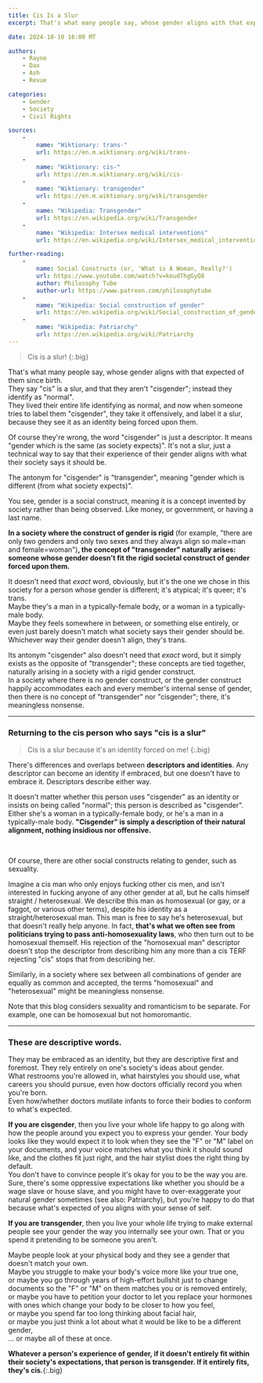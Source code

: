 ```yaml
---
title: Cis Is a Slur
excerpt: That's what many people say, whose gender aligns with that expected of them since birth. They say "cis" is a slur, and that they aren't "cisgender"; instead they identify as "normal". Who's to say they're wrong?

date: 2024-10-10 16:00 MT

authors:
    - Rayne
    - Dax
    - Ash
    - Revue

categories:
    - Gender
    - Society
    - Civil Rights

sources:
    - 
        name: "Wiktionary: trans-"
        url: https://en.m.wiktionary.org/wiki/trans-
    - 
        name: "Wiktionary: cis-"
        url: https://en.m.wiktionary.org/wiki/cis-
    - 
        name: "Wiktionary: transgender"
        url: https://en.m.wiktionary.org/wiki/transgender
    - 
        name: "Wikipedia: Transgender"
        url: https://en.wikipedia.org/wiki/Transgender
    -
        name: "Wikipedia: Intersex medical interventions"
        url: https://en.wikipedia.org/wiki/Intersex_medical_interventions

further-reading:
    -
        name: Social Constructs (or, 'What is A Woman, Really?')
        url: https://www.youtube.com/watch?v=koud7hgGyQ8
        author: Philosophy Tube
        author-url: https://www.patreon.com/philosophytube
    -
        name: "Wikipedia: Social construction of gender"
        url: https://en.wikipedia.org/wiki/Social_construction_of_gender
    -
        name: "Wikipedia: Patriarchy"
        url: https://en.wikipedia.org/wiki/Patriarchy
---
```



> Cis is a slur!
{:.big}

That's what many people say, whose gender aligns with that expected of them since birth.<br/>
They say "cis" is a slur, and that they aren't "cisgender"; instead they identify as "normal".<br/>
They lived their entire life identifying as normal, and now when someone tries to label them "cisgender", they take it offensively, and label it a slur, because they see it as an identity being forced upon them.

Of course they're wrong, the word "cisgender" is just a descriptor. It means "gender which is the same (as society expects)". It's not a slur, just a technical way to say that their experience of their gender aligns with what their society says it should be.

The antonym for "cisgender" is "transgender", meaning "gender which is different (from what society expects)".

You see, gender is a social construct, meaning it is a concept invented by society rather than being observed. Like money, or government, or having a last name.

**In a society where the construct of gender is rigid** (for example, "there are only two genders and only two sexes and they always align so male=man and female=woman")**, the concept of "transgender" naturally arises: someone whose gender doesn't fit the rigid societal construct of gender forced upon them.**

It doesn't need that _exact_ word, obviously, but it's the one we chose in this society for a person whose gender is different; it's atypical; it's queer; it's trans.<br/>
Maybe they's a man in a typically-female body, or a woman in a typically-male body.<br/>
Maybe they feels somewhere in between, or something else entirely, or even just barely doesn't match what society says their gender should be.<br/>
Whichever way their gender doesn't align, they's trans.

Its antonym "cisgender" also doesn't need that _exact_ word, but it simply exists as the opposite of "transgender"; these concepts are tied together, naturally arising in a society with a rigid gender construct.<br/>
In a society where there is no gender construct, or the gender construct happily accommodates each and every member's internal sense of gender, then there is no concept of "transgender" nor "cisgender"; there, it's meaningless nonsense.



---



### Returning to the cis person who says "cis is a slur"

> Cis is a slur because it's an identity forced on me!
{:.big}

There's differences and overlaps between **descriptors and identities**. Any descriptor can become an identity if embraced, but one doesn't have to embrace it. Descriptors describe either way. <!--One doesn't have to be "cisgender" nor "transgender" for those descriptors to apply to them.-->

It doesn't matter whether this person uses "cisgender" as an identity or insists on being called "normal"; this person is described as "cisgender". Either she's a woman in a typically-female body, or he's a man in a typically-male body. **"Cisgender" is simply a description of their natural alignment, nothing insidious nor offensive.**

<br/>

Of course, there are other social constructs relating to gender, such as sexuality.

Imagine a cis man who only enjoys fucking other cis men, and isn't interested in fucking anyone of any other gender at all, but he calls himself straight / heterosexual. We describe this man as homosexual (or gay, or a faggot, or various other terms), despite his identity as a straight/heterosexual man.
This man is free to say he's heterosexual, but that doesn't really help anyone. In fact, **that's what we often see from politicians trying to pass anti-homosexuality laws**, who then turn out to be homosexual themself.
His rejection of the "homosexual man" descriptor doesn't stop the descriptor from describing him any more than a cis TERF rejecting "cis" stops that from describing her.

Similarly, in a society where sex between all combinations of gender are equally as common and accepted, the terms "homosexual" and "heterosexual" might be meaningless nonsense.

<aside>Note that this blog considers sexuality and romanticism to be separate. For example, one can be homosexual but not homoromantic.</aside>



---



### These are descriptive words.

They may be embraced as an identity, but they are descriptive first and foremost. They rely entirely on one's society's ideas about gender.<br/>
What restrooms you're allowed in, what hairstyles you should use, what careers you should pursue, even how doctors officially record you when you're born.<br/>
Even how/whether doctors mutilate infants to force their bodies to conform to what's expected.

**If you are cisgender**, then you live your whole life happy to go along with how the people around you expect you to express your gender. Your body looks like they would expect it to look when they see the "F" or "M" label on your documents, and your voice matches what you think it should sound like, and the clothes fit just right, and the hair stylist does the right thing by default.<br/>
You don't have to convince people it's okay for you to be the way you are.<br/>
Sure, there's some oppressive expectations like whether you should be a wage slave or house slave, and you might have to over-exaggerate your natural gender sometimes (see also: Patriarchy), but you're happy to do that because what's expected of you aligns with your sense of self.  

**If you are transgender**, then you live your whole life trying to make external people see your gender the way you internally see your own. That or you spend it pretending to be someone you aren't.<br/>
<!--When people greet you, they assume which gender you are based on your body, and if you didn't tailor that body so they have the correct assumption, then they most often misgender you.<br/>-->
Maybe people look at your physical body and they see a gender that doesn't match your own.<br/>
Maybe you struggle to make your body's voice more like your true one,<br/>
or maybe you go through years of high-effort bullshit just to change documents so the "F" or "M" on them matches you or is removed entirely,<br/>
or maybe you have to petition your doctor to let you replace your hormones with ones which change your body to be closer to how you feel,<br/>
or maybe you spend far too long thinking about facial hair,<br/>
or maybe you just think a lot about what it would be like to be a different gender,<br/>
... or maybe all of these at once.

**Whatever a person's experience of gender, if it doesn't entirely fit within their society's expectations, that person is transgender. If it entirely fits, they's cis.**{:.big}










<!--
---

All that is not cisgender, is transgender. All which is not trans, is cis.
All whose internal sense of gender does not align with the expectations of society, is transgender.
All whose internal sense of gender does align with what society expects, is cisgender.

we as the transgender community came up with the term "transgender" by combining the Latin prefix "trans" and the Latin root word "gender". This community arrived at this word rather recently, being preceded by "transsexual" before that and "transvestite" before that, with several other synonyms coming and going along the way.

When we finally all settled on "transgender", we then created "cisgender" as its antonym.

These prefies "trans-" and "cis-" are latin, as is the root word "gender". Combining these latin prefixes with this latin root word, we arrive on these new words and derive their definitions.

---
Cisgender people are people for whom their gender matches what society expects (for example, women in typically-female bodies, men in typically-male bodies).
-->